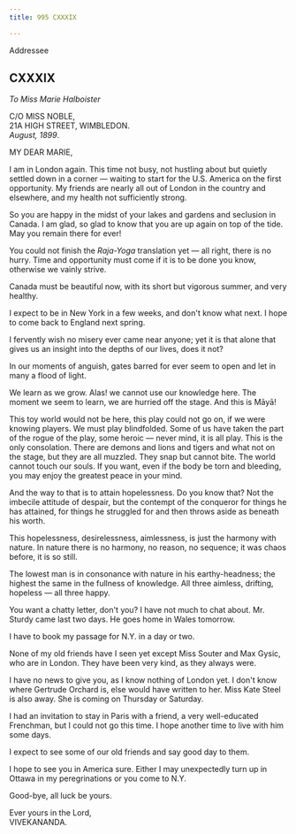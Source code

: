 ```yaml
---
title: 995 CXXXIX

---
```

  

  
 Addressee

## CXXXIX

*To Miss Marie Halboister*

C/O MISS NOBLE,  
21A HIGH STREET, WIMBLEDON.  
*August, 1899*.

MY DEAR MARIE,

I am in London again. This time not busy, not hustling about but quietly
settled down in a corner — waiting to start for the U.S. America on the
first opportunity. My friends are nearly all out of London in the
country and elsewhere, and my health not sufficiently strong.

So you are happy in the midst of your lakes and gardens and seclusion in
Canada. I am glad, so glad to know that you are up again on top of the
tide. May you remain there for ever!

You could not finish the *Raja-Yoga* translation yet — all right, there
is no hurry. Time and opportunity must come if it is to be done you
know, otherwise we vainly strive.

Canada must be beautiful now, with its short but vigorous summer, and
very healthy.

I expect to be in New York in a few weeks, and don't know what next. I
hope to come back to England next spring.

I fervently wish no misery ever came near anyone; yet it is that alone
that gives us an insight into the depths of our lives, does it not?

In our moments of anguish, gates barred for ever seem to open and let in
many a flood of light.

We learn as we grow. Alas! we cannot use our knowledge here. The moment
we seem to learn, we are hurried off the stage. And this is Māyā!

This toy world would not be here, this play could not go on, if we were
knowing players. We must play blindfolded. Some of us have taken the
part of the rogue of the play, some heroic — never mind, it is all play.
This is the only consolation. There are demons and lions and tigers and
what not on the stage, but they are all muzzled. They snap but cannot
bite. The world cannot touch our souls. If you want, even if the body be
torn and bleeding, you may enjoy the greatest peace in your mind.

And the way to that is to attain hopelessness. Do you know that? Not the
imbecile attitude of despair, but the contempt of the conqueror for
things he has attained, for things he struggled for and then throws
aside as beneath his worth.

This hopelessness, desirelessness, aimlessness, is just the harmony with
nature. In nature there is no harmony, no reason, no sequence; it was
chaos before, it is so still.

The lowest man is in consonance with nature in his earthy-headness; the
highest the same in the fullness of knowledge. All three aimless,
drifting, hopeless — all three happy.

You want a chatty letter, don't you? I have not much to chat about. Mr.
Sturdy came last two days. He goes home in Wales tomorrow.

I have to book my passage for N.Y. in a day or two.

None of my old friends have I seen yet except Miss Souter and Max Gysic,
who are in London. They have been very kind, as they always were.

I have no news to give you, as I know nothing of London yet. I don't
know where Gertrude Orchard is, else would have written to her. Miss
Kate Steel is also away. She is coming on Thursday or Saturday.

I had an invitation to stay in Paris with a friend, a very well-educated
Frenchman, but I could not go this time. I hope another time to live
with him some days.

I expect to see some of our old friends and say good day to them.

I hope to see you in America sure. Either I may unexpectedly turn up in
Ottawa in my peregrinations or you come to N.Y.

Good-bye, all luck be yours.

Ever yours in the Lord,  
VIVEKANANDA.